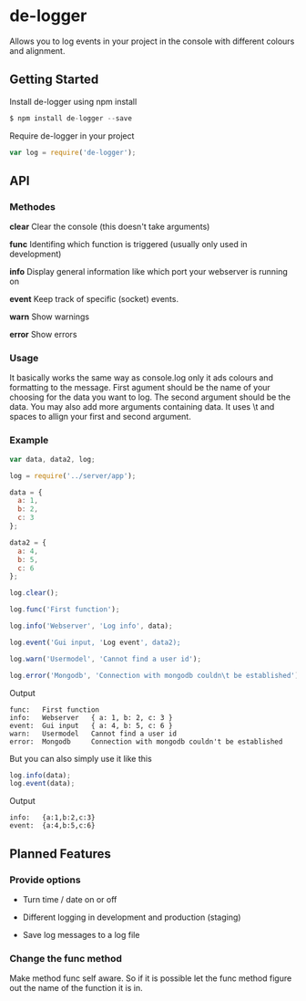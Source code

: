 # de-logger
Allows you to log events in your project in the console with different colours and alignment.


## Getting Started

Install de-logger using npm install
```javascript
$ npm install de-logger --save
```

Require de-logger in your project
```javascript
var log = require('de-logger');
```

## API
### Methodes

__clear__
Clear the console (this doesn't take arguments)

__func__
Identifing which function is triggered (usually only used in development)

__info__
Display general information like which port your webserver is running on

__event__
Keep track of specific (socket) events.

__warn__
Show warnings

__error__
Show errors

### Usage
It basically works the same way as console.log only it ads colours and formatting to the message.
First agument should be the name of your choosing for the data you want to log. The second argument should be the data. You may also add more arguments containing data. It uses \t and spaces to allign your first and second argument.

### Example
```javascript
var data, data2, log;

log = require('../server/app');

data = {
  a: 1,
  b: 2,
  c: 3
};

data2 = {
  a: 4,
  b: 5,
  c: 6
};

log.clear();

log.func('First function');

log.info('Webserver', 'Log info', data);

log.event('Gui input, 'Log event', data2);

log.warn('Usermodel', 'Cannot find a user id');

log.error('Mongodb', 'Connection with mongodb couldn\t be established');

```
Output
```
func:	First function
info:	Webserver	{ a: 1, b: 2, c: 3 }
event:	Gui input	{ a: 4, b: 5, c: 6 }
warn:	Usermodel	Cannot find a user id
error:	Mongodb		Connection with mongodb couldn't be established

```

But you can also simply use it like this
```javascript
log.info(data);
log.event(data);
```
Output
```
info:	{a:1,b:2,c:3}
event:	{a:4,b:5,c:6}
```

## Planned Features

### Provide options

- Turn time / date on or off

- Different logging in development and production (staging)

- Save log messages to a log file

### Change the func method
Make method func self aware. So if it is possible let the func method figure out the name of the function it is in.